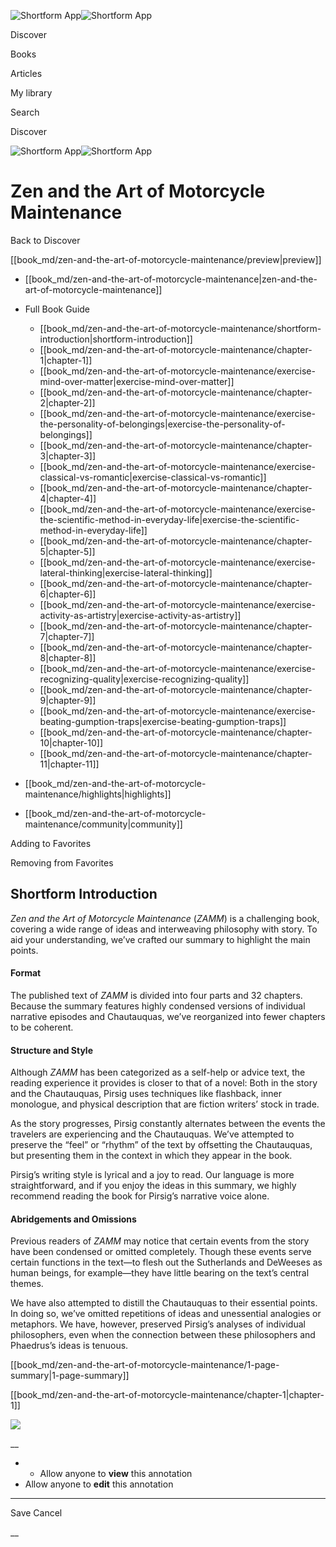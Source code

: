 ![Shortform App](/img/logo.36a2399e.svg)![Shortform App](/img/logo-dark.70c1b072.svg)

Discover

Books

Articles

My library

Search

Discover

![Shortform App](/img/logo.36a2399e.svg)![Shortform App](/img/logo-dark.70c1b072.svg)

# Zen and the Art of Motorcycle Maintenance

Back to Discover

[[book_md/zen-and-the-art-of-motorcycle-maintenance/preview|preview]]

  * [[book_md/zen-and-the-art-of-motorcycle-maintenance|zen-and-the-art-of-motorcycle-maintenance]]
  * Full Book Guide

    * [[book_md/zen-and-the-art-of-motorcycle-maintenance/shortform-introduction|shortform-introduction]]
    * [[book_md/zen-and-the-art-of-motorcycle-maintenance/chapter-1|chapter-1]]
    * [[book_md/zen-and-the-art-of-motorcycle-maintenance/exercise-mind-over-matter|exercise-mind-over-matter]]
    * [[book_md/zen-and-the-art-of-motorcycle-maintenance/chapter-2|chapter-2]]
    * [[book_md/zen-and-the-art-of-motorcycle-maintenance/exercise-the-personality-of-belongings|exercise-the-personality-of-belongings]]
    * [[book_md/zen-and-the-art-of-motorcycle-maintenance/chapter-3|chapter-3]]
    * [[book_md/zen-and-the-art-of-motorcycle-maintenance/exercise-classical-vs-romantic|exercise-classical-vs-romantic]]
    * [[book_md/zen-and-the-art-of-motorcycle-maintenance/chapter-4|chapter-4]]
    * [[book_md/zen-and-the-art-of-motorcycle-maintenance/exercise-the-scientific-method-in-everyday-life|exercise-the-scientific-method-in-everyday-life]]
    * [[book_md/zen-and-the-art-of-motorcycle-maintenance/chapter-5|chapter-5]]
    * [[book_md/zen-and-the-art-of-motorcycle-maintenance/exercise-lateral-thinking|exercise-lateral-thinking]]
    * [[book_md/zen-and-the-art-of-motorcycle-maintenance/chapter-6|chapter-6]]
    * [[book_md/zen-and-the-art-of-motorcycle-maintenance/exercise-activity-as-artistry|exercise-activity-as-artistry]]
    * [[book_md/zen-and-the-art-of-motorcycle-maintenance/chapter-7|chapter-7]]
    * [[book_md/zen-and-the-art-of-motorcycle-maintenance/chapter-8|chapter-8]]
    * [[book_md/zen-and-the-art-of-motorcycle-maintenance/exercise-recognizing-quality|exercise-recognizing-quality]]
    * [[book_md/zen-and-the-art-of-motorcycle-maintenance/chapter-9|chapter-9]]
    * [[book_md/zen-and-the-art-of-motorcycle-maintenance/exercise-beating-gumption-traps|exercise-beating-gumption-traps]]
    * [[book_md/zen-and-the-art-of-motorcycle-maintenance/chapter-10|chapter-10]]
    * [[book_md/zen-and-the-art-of-motorcycle-maintenance/chapter-11|chapter-11]]
  * [[book_md/zen-and-the-art-of-motorcycle-maintenance/highlights|highlights]]
  * [[book_md/zen-and-the-art-of-motorcycle-maintenance/community|community]]



Adding to Favorites 

Removing from Favorites 

## Shortform Introduction

_Zen and the Art of Motorcycle Maintenance_ (_ZAMM_) is a challenging book, covering a wide range of ideas and interweaving philosophy with story. To aid your understanding, we’ve crafted our summary to highlight the main points.

#### Format

The published text of _ZAMM_ is divided into four parts and 32 chapters. Because the summary features highly condensed versions of individual narrative episodes and Chautauquas, we’ve reorganized into fewer chapters to be coherent.

#### Structure and Style

Although _ZAMM_ has been categorized as a self-help or advice text, the reading experience it provides is closer to that of a novel: Both in the story and the Chautauquas, Pirsig uses techniques like flashback, inner monologue, and physical description that are fiction writers’ stock in trade.

As the story progresses, Pirsig constantly alternates between the events the travelers are experiencing and the Chautauquas. We’ve attempted to preserve the “feel” or “rhythm” of the text by offsetting the Chautauquas, but presenting them in the context in which they appear in the book.

Pirsig’s writing style is lyrical and a joy to read. Our language is more straightforward, and if you enjoy the ideas in this summary, we highly recommend reading the book for Pirsig’s narrative voice alone.

#### Abridgements and Omissions

Previous readers of _ZAMM_ may notice that certain events from the story have been condensed or omitted completely. Though these events serve certain functions in the text—to flesh out the Sutherlands and DeWeeses as human beings, for example—they have little bearing on the text’s central themes.

We have also attempted to distill the Chautauquas to their essential points. In doing so, we’ve omitted repetitions of ideas and unessential analogies or metaphors. We have, however, preserved Pirsig’s analyses of individual philosophers, even when the connection between these philosophers and Phaedrus’s ideas is tenuous.

[[book_md/zen-and-the-art-of-motorcycle-maintenance/1-page-summary|1-page-summary]]

[[book_md/zen-and-the-art-of-motorcycle-maintenance/chapter-1|chapter-1]]

![](https://bat.bing.com/action/0?ti=56018282&Ver=2&mid=2dbdb4e1-4ad7-4254-a623-939d4a261c2a&sid=72e6e650642c11eeb2dd2161d176fe8d&vid=72e70890642c11eeb72d79fe7b6df2c6&vids=0&msclkid=N&pi=0&lg=en-US&sw=800&sh=600&sc=24&nwd=1&tl=Shortform%20%7C%20Book&p=https%3A%2F%2Fwww.shortform.com%2Fapp%2Fbook%2Fzen-and-the-art-of-motorcycle-maintenance%2Fshortform-introduction&r=&lt=2963&evt=pageLoad&sv=1&rn=765051)

__

  *   * Allow anyone to **view** this annotation
  * Allow anyone to **edit** this annotation



* * *

Save Cancel

__



